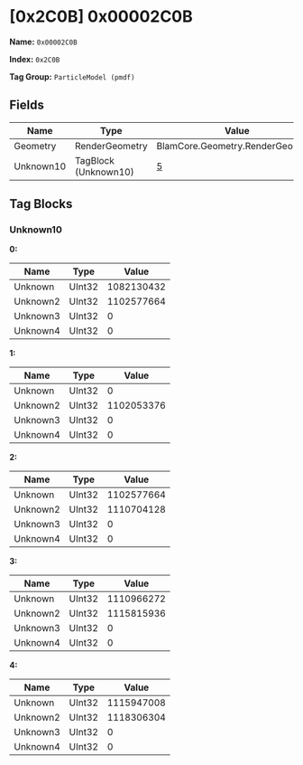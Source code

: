 # [0x2C0B] 0x00002C0B

**Name:** ```0x00002C0B```

**Index:** ```0x2C0B```

**Tag Group:** ```ParticleModel (pmdf)```

## Fields

Name	| Type	| Value
---	|---	|---	|
Geometry	|RenderGeometry	|BlamCore.Geometry.RenderGeometry
Unknown10	|TagBlock (Unknown10)	|[5](#unknown10)


## Tag Blocks

### Unknown10

**0:**

Name	| Type	| Value
---	|---	|---	|
Unknown	|UInt32	|1082130432
Unknown2	|UInt32	|1102577664
Unknown3	|UInt32	|0
Unknown4	|UInt32	|0


**1:**

Name	| Type	| Value
---	|---	|---	|
Unknown	|UInt32	|0
Unknown2	|UInt32	|1102053376
Unknown3	|UInt32	|0
Unknown4	|UInt32	|0


**2:**

Name	| Type	| Value
---	|---	|---	|
Unknown	|UInt32	|1102577664
Unknown2	|UInt32	|1110704128
Unknown3	|UInt32	|0
Unknown4	|UInt32	|0


**3:**

Name	| Type	| Value
---	|---	|---	|
Unknown	|UInt32	|1110966272
Unknown2	|UInt32	|1115815936
Unknown3	|UInt32	|0
Unknown4	|UInt32	|0


**4:**

Name	| Type	| Value
---	|---	|---	|
Unknown	|UInt32	|1115947008
Unknown2	|UInt32	|1118306304
Unknown3	|UInt32	|0
Unknown4	|UInt32	|0


